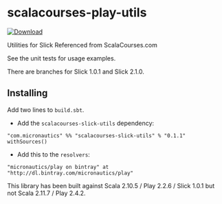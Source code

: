 # scalacourses-play-utils

[ ![Download](https://api.bintray.com/packages/micronautics/play/scalacourses-slick-utils/images/download.svg) ](https://bintray.com/micronautics/play/scalacourses-slick-utils/_latestVersion)
 
Utilities for Slick Referenced from ScalaCourses.com

See the unit tests for usage examples.

There are branches for Slick 1.0.1 and Slick 2.1.0.

## Installing ##

Add two lines to `build.sbt`.

 * Add the `scalacourses-slick-utils` dependency:
````
"com.micronautics" %% "scalacourses-slick-utils" % "0.1.1" withSources()
````

 * Add this to the `resolvers`:
````
"micronautics/play on bintray" at "http://dl.bintray.com/micronautics/play"
````

This library has been built against Scala 2.10.5 / Play 2.2.6 / Slick 1.0.1 but not Scala 2.11.7 / Play 2.4.2.

